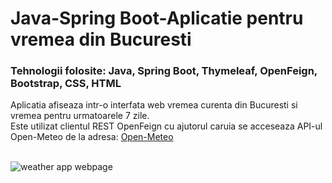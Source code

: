 # Java-Spring Boot-Aplicatie pentru vremea din Bucuresti
### Tehnologii folosite: Java, Spring Boot, Thymeleaf, OpenFeign, Bootstrap, CSS, HTML
Aplicatia afiseaza intr-o interfata web vremea curenta din Bucuresti si vremea pentru urmatoarele 7 zile.<br/>
Este utilizat clientul REST OpenFeign cu ajutorul caruia se acceseaza API-ul Open-Meteo de la adresa: [Open-Meteo](https://open-meteo.com/)<br/><br/>

![weather app webpage]()<br/>